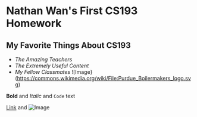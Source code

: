 # Nathan Wan's First CS193 Homework

## My Favorite Things About CS193
- _The Amazing Teachers_
- _The Extremely Useful Content_
- _My Fellow Classmates_
![Image}(https://commons.wikimedia.org/wiki/File:Purdue_Boilermakers_logo.svg)


**Bold** and _Italic_ and `Code` text

[Link](url) and ![Image](src)
